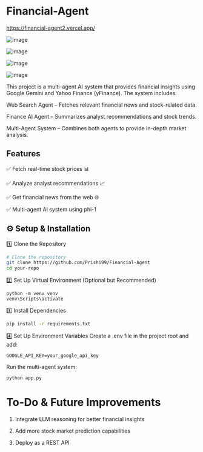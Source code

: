 # Financial-Agent 
https://financial-agent2.vercel.app/

![image](https://github.com/user-attachments/assets/bf709917-5c61-4ee9-96b2-e2411d17d40f)

![image](https://github.com/user-attachments/assets/44c78029-de47-4b1d-8cf6-aab8422711a0)

![image](https://github.com/user-attachments/assets/300633c3-66d8-492a-a4a9-51510bb6203e)

![image](https://github.com/user-attachments/assets/fd852cbc-192f-4847-80f1-f83964d80448)


This project is a multi-agent AI system that provides financial insights using Google Gemini and Yahoo Finance (yFinance). The system includes:

Web Search Agent – Fetches relevant financial news and stock-related data.

Finance AI Agent – Summarizes analyst recommendations and stock trends.

Multi-Agent System – Combines both agents to provide in-depth market analysis.

## Features
✅ Fetch real-time stock prices 📊

✅ Analyze analyst recommendations 📈

✅ Get financial news from the web 🌐

✅ Multi-agent AI system using phi-1

## ⚙️ Setup & Installation

1️⃣ Clone the Repository
```bash
# Clone the repository
git clone https://github.com/Prishi99/Financial-Agent
cd your-repo
```
2️⃣ Set Up Virtual Environment (Optional but Recommended)
 ```
python -m venv venv
venv\Scripts\activate
```
3️⃣ Install Dependencies  
```bash
pip install -r requirements.txt
```
4️⃣ Set Up Environment Variables
Create a .env file in the project root and add:
```
GOOGLE_API_KEY=your_google_api_key
```
Run the multi-agent system:
```bash
python app.py
```

# To-Do & Future Improvements
 1. Integrate LLM reasoning for better financial insights

 2. Add more stock market prediction capabilities

 3. Deploy as a REST API

